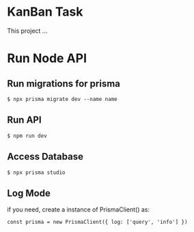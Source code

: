 # KanBan Task

This project ...

# Run Node API

## Run migrations for prisma

```
$ npx prisma migrate dev --name name
```

## Run API
```
$ npm run dev
```

## Access Database
```
$ npx prisma studio
```

## Log Mode

if you need, create a instance of PrismaClient() as:

```
const prisma = new PrismaClient({ log: ['query', 'info'] })
``` 